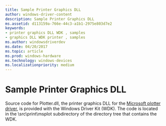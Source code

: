 ```yaml
---
title: Sample Printer Graphics DLL
author: windows-driver-content
description: Sample Printer Graphics DLL
ms.assetid: d113159a-766e-44c3-a1b1-2975e803d7e2
keywords:
- printer graphics DLL WDK , samples
- graphics DLL WDK printer , samples
ms.author: windowsdriverdev
ms.date: 04/20/2017
ms.topic: article
ms.prod: windows-hardware
ms.technology: windows-devices
ms.localizationpriority: medium
---
```


# Sample Printer Graphics DLL





Source code for Plotter.dll, the printer graphics DLL for the [Microsoft plotter driver](microsoft-plotter-driver.md), is provided with the Windows Driver Kit (WDK). The code is located in the \\src\\print\\msplot subdirectory of the directory tree that contains the WDK.

 

 




